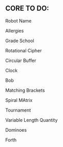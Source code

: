 ## CORE TO DO:

Robot Name

Allergies

Grade School

Rotational Cipher

Circular Buffer

Clock

Bob

Matching Brackets

Spiral MAtrix

Tournament

Variable Length Quantity

Dominoes 

Forth